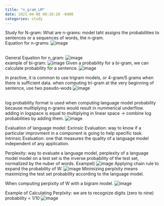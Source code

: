 ```yaml
---
title: "n_gram_LM"
date: 2021-04-08 08:26:28 -0400
categories: study
---
```

Study for N-gram:
What are n-grams: model taht assigns the probabilities to sentences or a sequences of words, the n-gram.  
Equation for n-grams:
![image](https://user-images.githubusercontent.com/36841216/113851414-7401c280-97d6-11eb-84ed-308835872a49.png)

<br/> General Equation for n_gram: ![image](https://user-images.githubusercontent.com/36841216/113850713-b545a280-97d5-11eb-91f1-484cb3e13acb.png)
<br/> example of bi-gram: 
![image](https://user-images.githubusercontent.com/36841216/113851925-f25e6480-97d6-11eb-9ef4-6058a985213f.png)
Given a probability for a bi-gram, we can calculate probability for a sentence.
![image](https://user-images.githubusercontent.com/36841216/113851986-0013ea00-97d7-11eb-82fc-5f5112c0295c.png)

In practive, it is common to use trigram models, or 4-gram/5 grams when there is sufficient data.
when computing tri-gram at the very beginning of sentence, use two pseudo-wods
![image](https://user-images.githubusercontent.com/36841216/113852500-921bf280-97d7-11eb-9426-89a6a07d9fe4.png)

<br/>log probability format is used when computing language model probability because mulltiplying n-grams would result in nummerical underflow.  
adding in logspace is equal to multiplying in linear space ->  combine log probabilities by adding them.
![image](https://user-images.githubusercontent.com/36841216/113853763-00ad8000-97d9-11eb-9674-17c0a7390b71.png)

Evaluation of language model:
Exrinsic Evaluation: way to know if a particular improvment in a component is going to help specific task.
Intrinsic Evaluation: one that measures the quality of a language model independent of any application.

Perplexity: way to evaluate a language model, perplexity of a language model model on a test set is the inverse probability of the test set, normalized by the nuber of words. 
Exampel)
![image](https://user-images.githubusercontent.com/36841216/113855886-85010280-97db-11eb-9b21-1039bf1a42d8.png)
Applying chain rule to expand the probability of W:
![image](https://user-images.githubusercontent.com/36841216/113856086-bc6faf00-97db-11eb-8e58-e7f26519c207.png)
Minimizing perplxity means maximizing the test set probability according to the language model.  

When computing perplxity of W with a bigram model.
![image](https://user-images.githubusercontent.com/36841216/113855915-8c281080-97db-11eb-8dca-793323911ef1.png)

Example of Calculating Perplxity:
we are to recognize digits (zero to nine) probability = 1/10
![image](https://user-images.githubusercontent.com/36841216/113856492-47e94000-97dc-11eb-846a-140bbb260cf0.png)


